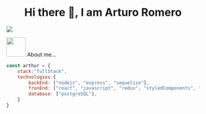 <h1 align="center">Hi there 👋, I am Arturo Romero</h1>

<img align="center" src="https://user-images.githubusercontent.com/81052006/192669447-ad5295e5-a36f-40dc-8089-513b02a9a505.png"  />

<img src="https://media.giphy.com/media/VgCDAzcKvsR6OM0uWg/giphy.gif" width="50"> About me...  

```javascript
const arthur = {
    stack:"fullStack",
    technologies:{
        backEnd: ["nodejs", "express", "sequelize"],
        fronEnd: ["react", "javascript", "redux", "styledComponents", "html","css"],
        database: ["postgreSQL"],
    }
}
